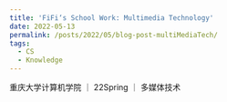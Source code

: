 ```yaml
---
title: 'FiFi‘s School Work: Multimedia Technology'
date: 2022-05-13
permalink: /posts/2022/05/blog-post-multiMediaTech/
tags:
  - CS
  - Knowledge
---
```


重庆大学计算机学院 ｜ 22Spring ｜ 多媒体技术

